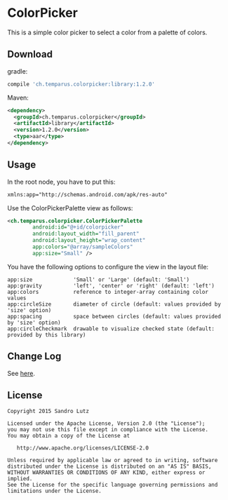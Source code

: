 ColorPicker
===========

This is a simple color picker to select a color from a palette of colors.

## Download

gradle:

```groovy
compile 'ch.temparus.colorpicker:library:1.2.0'
```

Maven:
```xml
<dependency>
  <groupId>ch.temparus.colorpicker</groupId>
  <artifactId>library</artifactId>
  <version>1.2.0</version>
  <type>aar</type>
</dependency>
```

## Usage

In the root node, you have to put this:
```xml
xmlns:app="http://schemas.android.com/apk/res-auto"
```

Use the ColorPickerPalette view as follows:

```xml
<ch.temparus.colorpicker.ColorPickerPalette
        android:id="@+id/colorpicker"
        android:layout_width="fill_parent"
        android:layout_height="wrap_content"
        app:colors="@array/sampleColors"
        app:size="Small" />
```

You have the following options to configure the view in the layout file:
```code
app:size             'Small' or 'Large' (default: 'Small')
app:gravity          'left', 'center' or 'right' (default: 'left')
app:colors           reference to integer-array containing color values
app:circleSize       diameter of circle (default: values provided by 'size' option)
app:spacing          space between circles (default: values provided by 'size' option)
app:circleCheckmark  drawable to visualize checked state (default: provided by this library)
```

## Change Log

See [here](https://github.com/sandrolutz/ColorPicker/blob/master/CHANGELOG.md).

## License

    Copyright 2015 Sandro Lutz

    Licensed under the Apache License, Version 2.0 (the "License");
    you may not use this file except in compliance with the License.
    You may obtain a copy of the License at

       http://www.apache.org/licenses/LICENSE-2.0

    Unless required by applicable law or agreed to in writing, software
    distributed under the License is distributed on an "AS IS" BASIS,
    WITHOUT WARRANTIES OR CONDITIONS OF ANY KIND, either express or implied.
    See the License for the specific language governing permissions and
    limitations under the License.
